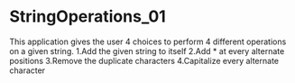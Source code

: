 # StringOperations_01
This application gives the user 4 choices to perform 4 different operations on a given string. 
1.Add the given string to itself
2.Add * at every alternate positions
3.Remove the duplicate characters
4.Capitalize every alternate character
